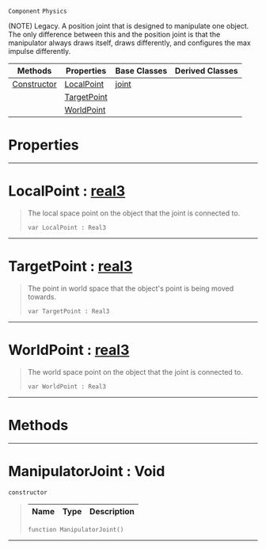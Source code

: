  `Component` `Physics`



(NOTE) Legacy. A position joint that is designed to manipulate one object. The only difference between this and the position joint is that the manipulator always draws itself, draws differently, and configures the max impulse differently.

|Methods|Properties|Base Classes|Derived Classes|
|---|---|---|---|
|[ Constructor](https://github.com/PlasmaEngine/PlasmaDocs/tree/master/docs/C%2B%2B/code_reference/class_reference/manipulatorjoint.markdown#manipulatorjoint-void)|[ LocalPoint](https://github.com/PlasmaEngine/PlasmaDocs/tree/master/docs/C%2B%2B/code_reference/class_reference/manipulatorjoint.markdown#localpoint-plasma-engine-d)|[joint](https://github.com/PlasmaEngine/PlasmaDocs/tree/master/docs/C%2B%2B/code_reference/class_reference/joint.markdown)| |
| |[ TargetPoint](https://github.com/PlasmaEngine/PlasmaDocs/tree/master/docs/C%2B%2B/code_reference/class_reference/manipulatorjoint.markdown#targetpoint-plasma-engine)| | |
| |[ WorldPoint](https://github.com/PlasmaEngine/PlasmaDocs/tree/master/docs/C%2B%2B/code_reference/class_reference/manipulatorjoint.markdown#worldpoint-plasma-engine-d)| | |


 #  Properties


---  
 #  LocalPoint : [real3](https://github.com/PlasmaEngine/PlasmaDocs/tree/master/docs/C%2B%2B/code_reference/lightning_base_types/real3.markdown)

> The local space point on the object that the joint is connected to.
> ``` lang=cpp, name=Lightning
> var LocalPoint : Real3


---  
 #  TargetPoint : [real3](https://github.com/PlasmaEngine/PlasmaDocs/tree/master/docs/C%2B%2B/code_reference/lightning_base_types/real3.markdown)

> The point in world space that the object's point is being moved towards.
> ``` lang=cpp, name=Lightning
> var TargetPoint : Real3


---  
 #  WorldPoint : [real3](https://github.com/PlasmaEngine/PlasmaDocs/tree/master/docs/C%2B%2B/code_reference/lightning_base_types/real3.markdown)

> The world space point on the object that the joint is connected to.
> ``` lang=cpp, name=Lightning
> var WorldPoint : Real3


---  
 #  Methods


---  
 #  ManipulatorJoint : Void

 `constructor`

> 
> |Name|Type|Description|
> |---|---|---|
> ``` lang=cpp, name=Lightning
> function ManipulatorJoint()
> ``` 


---  
 

 